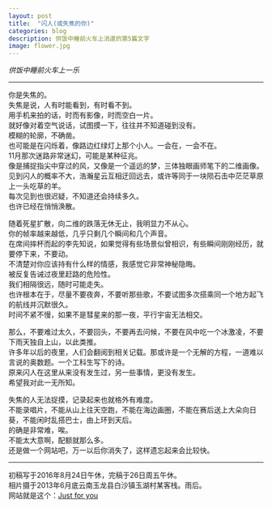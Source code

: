 ```yaml
---
layout: post
title:  "闪人(或失焦的你)"
categories: blog
description: 供饭中睡前火车上消遣的第5篇文字
image: flower.jpg
---
```



 
 *供饭中睡前火车上一乐*
 


--- 

  
你是失焦的。      
失焦是说，人有时能看到，有时看不到。        
用手机来拍的话，时而有影像，时而空白一片。       
就好像对着空气说话，试图摸一下，往往并不知道碰到没有。          
模糊的轮廓，不确凿。                        
也可能是在闪烁着，像路边红绿灯上那个小人。一会在，一会不在。   
11月那次迷路非常迷幻，可能是某种征兆。           
像是捕捉指尖中穿过的风，又像是一个遥远的梦，三体独眼画师笔下的二维画像。            
见到闪人的概率不大，浩瀚星云互相迂回远去，或许等同于一块陨石击中茫茫草原上一头吃草的羊。     
每次见到也很迟疑，不知道还会持续多久。     
也许已经在悄悄涣散。 

随着死星扩散，向二维的跌落无休无止，我明显力不从心。                        
你的帧率越来越低，几乎只剩几个瞬间和几个声音。                  
在席间摔杯而起的李先知说，如果觉得有些场景似曾相识，有些瞬间刚刚经历，就要停下来，不要动。         
不清楚对你应该持有什么样的情感，我感觉它非常神秘隐晦。       
被反复告诫过夜里赶路的危险性。    
我们相隔很远，随时可能走失。          
也许根本在于，尽量不要夜奔，不要听那些歌，不要试图多次搭乘同一个地方起飞的航线并沉默很久。                 
时间不紧不慢，如果不是彗星来的那一夜，平行宇宙无法相交。  

那么，不要难过太久，不要回头，不要再去问候，不要在风中吃一个冰激凌，不要下雨天独自上山，以此类推。     
许多年以后的夜里，人们会翻阅到相关记载。那或许是一个无解的方程，一道难以言说的奥数题。一个工科生写下的诗。                
原来闪人在这里从来没有发生过，另一些事情，更没有发生。                                     
希望我对此一无所知。

失焦的人无法捉摸，记录起来也就格外有难度。                       
不能录唱片，不能从山上往天空跑，不能在海边画圈，不能在赛后送上大朵向日葵，不能闲时乱搭巴士，由上环到天后。                          
的确是非常难，唉。             
不能太大意啊，配额就那么多。            
还是做一个网站吧，万一以后你消失了，这样遗忘起来会比较快。               


---
初稿写于2016年8月24日午休，完稿于26日周五午休。            
相片摄于2013年6月底云南玉龙县白沙镇玉湖村某客栈。雨后。        
网站就是这个：[Just for you](wangshourong.sardine2.com)
